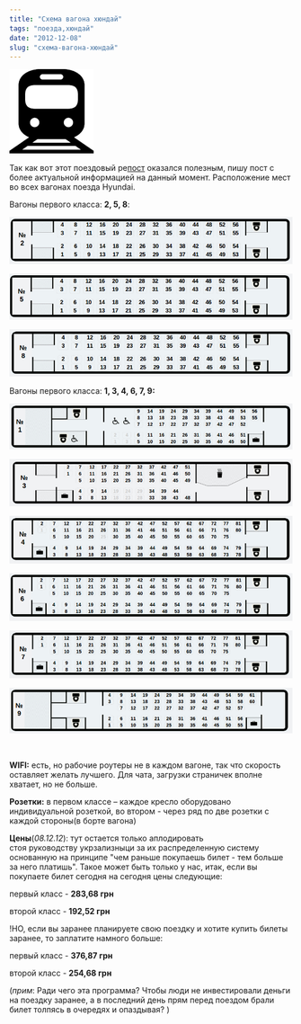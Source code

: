```yaml
---
title: "Схема вагона хюндай"
tags: "поезда,хюндай"
date: "2012-12-08"
slug: "схема-вагона-хюндай"
---
```


![](images/train-150x150.png "train")

Так как вот этот поездовый ре[пост](https://stepansuvorov.com/blog/2012/06/%D1%81%D1%85%D0%B5%D0%BC%D0%B0-%D1%80%D0%B0%D1%81%D0%BF%D0%BE%D0%BB%D0%BE%D0%B6%D0%B5%D0%BD%D0%B8%D1%8F-%D0%BC%D0%B5%D1%81%D1%82-skodahyundai/#comment-1214 "Схема расположения мест Skoda&Hyundai") оказался полезным, пишу пост с более актуальной информацией на данный момент. Расположение мест во всех вагонах поезда Hyundai.

Вагоны первого класса: **2, 5, 8**:

![](images/scheme_hyundai_2.png "scheme_hyundai_2")

![](images/scheme_hyundai_5.png "scheme_hyundai_5")

![](images/scheme_hyundai_8.png "scheme_hyundai_8")

Вагоны первого класса: **1, 3, 4, 6, 7, 9:**

![](images/scheme_hyundai_1.png "scheme_hyundai_1")

![](images/scheme_hyundai_3.png "scheme_hyundai_3")

![](images/scheme_hyundai_4.png "scheme_hyundai_4")

![](images/scheme_hyundai_6.png "scheme_hyundai_6")

![](images/scheme_hyundai_7.png "scheme_hyundai_7")

![](images/scheme_hyundai_9.png "scheme_hyundai_9")

 

**WIFI:** есть, но рабочие роутеры не в каждом вагоне, так что скорость оставляет желать лучшего. Для чата, загрузки страничек вполне хватает, но не больше.

**Розетки:** в первом классе – каждое кресло оборудовано индивидуальной розеткой, во втором - через ряд по две розетки с каждой стороны(в борте вагона)

**Цены**(_08.12.12_): тут остается только аплодировать стоя руководству укрзализныци за их распределенную систему основанную на принципе "чем раньше покупаешь билет - тем больше за него платишь". Такое может быть только у нас, итак, если вы покупаете билет сегодня на сегодня цены следующие:

первый класс - **283,68 грн**

второй класс - **192,52 грн**

!НО, если вы заранее планируете свою поездку и хотите купить билеты заранее, то заплатите намного больше:

первый класс - **376,87 грн**

второй класс - **254,68 грн**

(_прим_: Ради чего эта программа? Чтобы люди не инвестировали деньги на поездку заранее, а в последний день прям перед поездом брали билет толпясь в очередях и опаздывая? )
